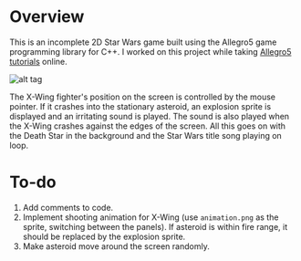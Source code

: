 # Overview
This is an incomplete 2D Star Wars game built using the Allegro5 game programming library for C++. I worked on this project while taking <a href="https://www.youtube.com/playlist?list=PL6B459AAE1642C8B4">Allegro5 tutorials</a> online.

![alt tag](https://raw.githubusercontent.com/ckjoshi9/Allegro5-Star-Wars/master/screenshot.png)

The X-Wing fighter's position on the screen is controlled by the mouse pointer. If it crashes into the stationary asteroid, an explosion sprite is displayed and an irritating sound is played. The sound is also played when the X-Wing crashes against the edges of the screen. All this goes on with the Death Star in the background and the Star Wars title song playing on loop.

# To-do
1. Add comments to code.
2. Implement shooting animation for X-Wing (use `animation.png` as the sprite, switching between the panels). If asteroid is within fire range, it should be replaced by the explosion sprite.
3. Make asteroid move around the screen randomly.
